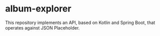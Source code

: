 # album-explorer
This repository implements an API, based on Kotlin and Spring Boot, that operates against JSON Placeholder.
